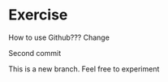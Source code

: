 # Exercise
How to use Github???
Change

Second commit

This is a new branch. Feel free to experiment

